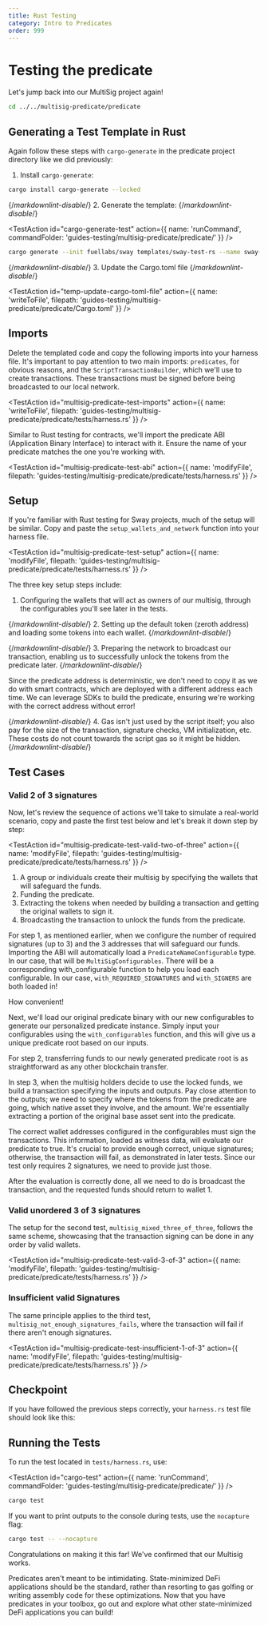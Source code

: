 ```yaml
---
title: Rust Testing
category: Intro to Predicates
order: 999
---
```



# Testing the predicate

Let's jump back into our MultiSig project again!

```sh
cd ../../multisig-predicate/predicate
```

## Generating a Test Template in Rust

Again follow these steps with `cargo-generate` in the predicate project directory like we did previously:

1. Install `cargo-generate`:

```bash
cargo install cargo-generate --locked
```

{/*markdownlint-disable*/}
2. Generate the template:
{/*markdownlint-disable*/}

<TestAction
id="cargo-generate-test"
action={{
  name: 'runCommand',
  commandFolder: 'guides-testing/multisig-predicate/predicate/'
}}
/>

```bash
cargo generate --init fuellabs/sway templates/sway-test-rs --name sway-store
```

{/*markdownlint-disable*/}
3. Update the Cargo.toml file
{/*markdownlint-disable*/}

<TestAction
id="temp-update-cargo-toml-file"
action={{
  name: 'writeToFile',
  filepath: 'guides-testing/multisig-predicate/predicate/Cargo.toml'
}}
/>

<CodeImport
  file="../../examples/intro-to-predicates/multisig-predicate/Cargo.toml"
  lang="rust"
/>

## Imports

Delete the templated code and copy the following imports into your harness file. It's important to pay attention to two main imports: `predicates`, for obvious reasons, and the `ScriptTransactionBuilder`, which we'll use to create transactions. These transactions must be signed before being broadcasted to our local network.

<TestAction
id="multisig-predicate-test-imports"
action={{
  name: 'writeToFile',
  filepath: 'guides-testing/multisig-predicate/predicate/tests/harness.rs'
}}
/>

<CodeImport
  file="../../examples/intro-to-predicates/multisig-predicate/tests/harness.rs"
  comment="imports"
  commentType="//"
  lang="rust"
/>

Similar to Rust testing for contracts, we'll import the predicate ABI (Application Binary Interface) to interact with it. Ensure the name of your predicate matches the one you're working with.

<TestAction
id="multisig-predicate-test-abi"
action={{
  name: 'modifyFile',
  filepath: 'guides-testing/multisig-predicate/predicate/tests/harness.rs'
}}
/>

<CodeImport
  file="../../examples/intro-to-predicates/multisig-predicate/tests/harness.rs"
  comment="predicate_abi"
  commentType="//"
  lang="rust"
/>

## Setup

If you're familiar with Rust testing for Sway projects, much of the setup will be similar. Copy and paste the `setup_wallets_and_network` function into your harness file.

<TestAction
id="multisig-predicate-test-setup"
action={{
  name: 'modifyFile',
  filepath: 'guides-testing/multisig-predicate/predicate/tests/harness.rs'
}}
/>

<CodeImport
  file="../../examples/intro-to-predicates/multisig-predicate/tests/harness.rs"
  comment="setup"
  commentType="//"
  lang="rust"
/>

The three key setup steps include:

1. Configuring the wallets that will act as owners of our multisig, through the configurables you'll see later in the tests.

<CodeImport
  file="../../examples/intro-to-predicates/multisig-predicate/tests/harness.rs"
  comment="wallet_setup"
  commentType="//"
  lang="rust"
/>

{/*markdownlint-disable*/}
2. Setting up the default token (zeroth address) and loading some tokens into each wallet.
{/*markdownlint-disable*/}

<CodeImport
  file="../../examples/intro-to-predicates/multisig-predicate/tests/harness.rs"
  comment="token_setup"
  commentType="//"
  lang="rust"
/>

{/*markdownlint-disable*/}
3. Preparing the network to broadcast our transaction, enabling us to successfully unlock the tokens from the predicate later.
{/*markdownlint-disable*/}

<CodeImport
  file="../../examples/intro-to-predicates/multisig-predicate/tests/harness.rs"
  comment="network_setup"
  commentType="//"
  lang="rust"
/>

Since the predicate address is deterministic, we don't need to copy it as we do with smart contracts, which are deployed with a different address each time. We can leverage SDKs to build the predicate, ensuring we're working with the correct address without error!

{/*markdownlint-disable*/}
4. Gas isn't just used by the script itself; you also pay for the size of the transaction, signature checks, VM initialization, etc. These costs do not count towards the script gas so it might be hidden.
{/*markdownlint-disable*/}

<CodeImport
  file="../../examples/intro-to-predicates/multisig-predicate/tests/harness.rs"
  comment="get_accumulated_fee"
  commentType="//"
  lang="rust"
/>

## Test Cases

### Valid 2 of 3 signatures

Now, let's review the sequence of actions we'll take to simulate a real-world scenario, copy and paste the first test below and let's break it down step by step:

<TestAction
id="multisig-predicate-test-valid-two-of-three"
action={{
  name: 'modifyFile',
  filepath: 'guides-testing/multisig-predicate/predicate/tests/harness.rs'
}}
/>

<CodeImport
  file="../../examples/intro-to-predicates/multisig-predicate/tests/harness.rs"
  comment="ordered_two_signatures"
  commentType="//"
  lang="rust"
/>

1. A group or individuals create their multisig by specifying the wallets that will safeguard the funds.
2. Funding the predicate.
3. Extracting the tokens when needed by building a transaction and getting the original wallets to sign it.
4. Broadcasting the transaction to unlock the funds from the predicate.

For step 1, as mentioned earlier, when we configure the number of required signatures (up to 3) and the 3 addresses that will safeguard our funds. Importing the ABI will automatically load a `PredicateNameConfigurable` type. In our case, that will be `MultiSigConfigurables`. There will be a corresponding with_configurable function to help you load each configurable. In our case, `with_REQUIRED_SIGNATURES` and `with_SIGNERS` are both loaded in!

How convenient!

<CodeImport
  file="../../examples/intro-to-predicates/multisig-predicate/tests/harness.rs"
  comment="configurables"
  commentType="//"
  lang="rust"
/>

Next, we'll load our original predicate binary with our new configurables to generate our personalized predicate instance. Simply input your configurables using the `with_configurables` function, and this will give us a unique predicate root based on our inputs.

<CodeImport
  file="../../examples/intro-to-predicates/multisig-predicate/tests/harness.rs"
  comment="predicate_test"
  commentType="//"
  lang="rust"
/>

For step 2, transferring funds to our newly generated predicate root is as straightforward as any other blockchain transfer.

<CodeImport
  file="../../examples/intro-to-predicates/multisig-predicate/tests/harness.rs"
  comment="fund_predicate"
  commentType="//"
  lang="rust"
/>

In step 3, when the multisig holders decide to use the locked funds, we build a transaction specifying the inputs and outputs. Pay close attention to the outputs; we need to specify where the tokens from the predicate are going, which native asset they involve, and the amount. We're essentially extracting a portion of the original base asset sent into the predicate.

<CodeImport
  file="../../examples/intro-to-predicates/multisig-predicate/tests/harness.rs"
  comment="transaction_building"
  commentType="//"
  lang="rust"
/>

The correct wallet addresses configured in the configurables must sign the transactions. This information, loaded as witness data, will evaluate our predicate to true. It's crucial to provide enough correct, unique signatures; otherwise, the transaction will fail, as demonstrated in later tests. Since our test only requires 2 signatures, we need to provide just those.

<CodeImport
  file="../../examples/intro-to-predicates/multisig-predicate/tests/harness.rs"
  comment="sign_transaction"
  commentType="//"
  lang="rust"
/>

After the evaluation is correctly done, all we need to do is broadcast the transaction, and the requested funds should return to wallet 1.

<CodeImport
  file="../../examples/intro-to-predicates/multisig-predicate/tests/harness.rs"
  comment="broadcast_transaction"
  commentType="//"
  lang="rust"
/>

### Valid unordered 3 of 3 signatures

The setup for the second test, `multisig_mixed_three_of_three`, follows the same scheme, showcasing that the transaction signing can be done in any order by valid wallets.

<TestAction
id="multisig-predicate-test-valid-3-of-3"
action={{
  name: 'modifyFile',
  filepath: 'guides-testing/multisig-predicate/predicate/tests/harness.rs'
}}
/>

<CodeImport
  file="../../examples/intro-to-predicates/multisig-predicate/tests/harness.rs"
  comment="unordered_three_signatures"
  commentType="//"
  lang="rust"
/>

### Insufficient valid Signatures

The same principle applies to the third test, `multisig_not_enough_signatures_fails`, where the transaction will fail if there aren't enough signatures.

<TestAction
id="multisig-predicate-test-insufficient-1-of-3"
action={{
  name: 'modifyFile',
  filepath: 'guides-testing/multisig-predicate/predicate/tests/harness.rs'
}}
/>

<CodeImport
  file="../../examples/intro-to-predicates/multisig-predicate/tests/harness.rs"
  comment="not_enough_signatures"
  commentType="//"
  lang="rust"
/>

## Checkpoint

If you have followed the previous steps correctly, your `harness.rs` test file should look like this:

<CodeImport
  file="../../examples/intro-to-predicates/multisig-predicate/tests/harness.rs"
  comment="all"
  commentType="//"
  lang="rust"
/>

## Running the Tests

To run the test located in `tests/harness.rs`, use:

<TestAction
id="cargo-test"
action={{
  name: 'runCommand',
  commandFolder: 'guides-testing/multisig-predicate/predicate/'
}}
/>

```sh
cargo test
```

If you want to print outputs to the console during tests, use the `nocapture` flag:

```sh
cargo test -- --nocapture
```

Congratulations on making it this far! We've confirmed that our Multisig works.

Predicates aren't meant to be intimidating. State-minimized DeFi applications should be the standard, rather than resorting to gas golfing or writing assembly code for these optimizations. Now that you have predicates in your toolbox, go out and explore what other state-minimized DeFi applications you can build!

